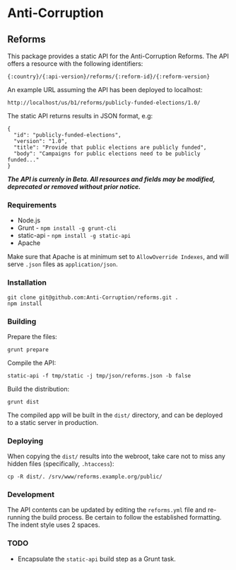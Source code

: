 # Anti-Corruption

## Reforms

This package provides a static API for the Anti-Corruption Reforms. The API
offers a resource with the following identifiers:

    {:country}/{:api-version}/reforms/{:reform-id}/{:reform-version}

An example URL assuming the API has been deployed to localhost:

    http://localhost/us/b1/reforms/publicly-funded-elections/1.0/

The static API returns results in JSON format, e.g:

    {
      "id": "publicly-funded-elections",
      "version": "1.0",
      "title": "Provide that public elections are publicly funded",
      "body": "Campaigns for public elections need to be publicly funded..."
    }

***The API is currenly in Beta. All resources and fields may be modified,
deprecated or removed without prior notice.***

### Requirements

* Node.js
* Grunt - `npm install -g grunt-cli`
* static-api - `npm install -g static-api`
* Apache

Make sure that Apache is at minimum set to `AllowOverride Indexes`, and will
serve `.json` files as `application/json`.

### Installation

    git clone git@github.com:Anti-Corruption/reforms.git .
    npm install

### Building

Prepare the files:

    grunt prepare

Compile the API:

    static-api -f tmp/static -j tmp/json/reforms.json -b false

Build the distribution:

    grunt dist

The compiled app will be built in the `dist/` directory, and can be deployed to
a static server in production.

### Deploying

When copying the `dist/` results into the webroot, take care not to miss any
hidden files (specifically, `.htaccess`):

    cp -R dist/. /srv/www/reforms.example.org/public/

### Development

The API contents can be updated by editing the `reforms.yml` file and re-running
the build process. Be certain to follow the established formatting. The indent
style uses 2 spaces.

### TODO

* Encapsulate the `static-api` build step as a Grunt task.
